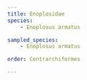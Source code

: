 ```yaml
---
title: Enoplosidae
species:
    - Enoplosus armatus

sampled_species:
    - Enoplosus armatus

order: Centrarchiformes

---
```

